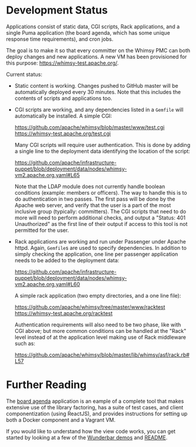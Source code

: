 Development Status
==================

Applications consist of static data, CGI scripts, Rack applications, and a
single Puma application (the board agenda, which has some unique response time
requirements), and cron jobs.

The goal is to make it so that every committer on the Whimsy PMC can both
deploy changes and new applications.  A new VM has been provisioned for this
purpose: https://whimsy-test.apache.org/.

Current status:

 * Static content is working.  Changes pushed to GitHub master will be
   automatically deployed every 30 minutes.  Note that this includes the
   contents of scripts and applications too.
  
 * CGI scripts are working, and any dependencies listed in a `Gemfile` will
   automatically be installed.  A simple CGI:

    https://github.com/apache/whimsy/blob/master/www/test.cgi
    https://whimsy-test.apache.org/test.cgi

   Many CGI scripts will require user authentication.  This is done by adding
   a single line to the deployment data identifying the location of the
   script:

    https://github.com/apache/infrastructure-puppet/blob/deployment/data/nodes/whimsy-vm2.apache.org.yaml#L65

   Note that the LDAP module does not currently handle boolean conditions
   (example: members or officers).  The way to handle this is to do
   authentication in two passes.  The first pass will be done by the Apache
   web server, and verify that the user is a part of the most inclusive group
   (typically: committers).  The CGI scripts that need to do more will need to
   perform additional checks, and output a "Status: 401 Unauthorized" as the
   first line of their output if access to this tool is not permitted for the
   user.

 * Rack applications are working and run under Passenger under Apache httpd.
   Again, `Gemfile`s are used to specify dependencies.  In addition to simply
   checking the application, one line per passenger application needs to be added
   to the deployment data:

    https://github.com/apache/infrastructure-puppet/blob/deployment/data/nodes/whimsy-vm2.apache.org.yaml#L60

   A simple rack application (two empty directories, and a one line file):

    https://github.com/apache/whimsy/tree/master/www/racktest
    https://whimsy-test.apache.org/racktest

   Authentication requirements will also need to be two phase, like with CGI
   above; but more common conditions can be handled at the "Rack" level
   instead of at the application level making use of Rack middleware such as:

    https://github.com/apache/whimsy/blob/master/lib/whimsy/asf/rack.rb#L57


Further Reading
===============

The [board agenda](https://github.com/rubys/whimsy-agenda#readme) application
is an eample of a complete tool that makes extensive use of the library
factoring, has a suite of test cases, and client componentization (using
ReactJS), and provides instructions for setting up both a Docker component and
a Vagrant VM.

If you would like to understand how the view code works, you can get started
by looking at a few of the
[Wunderbar demos](https://github.com/rubys/wunderbar/tree/master/demo)
and [README](https://github.com/rubys/wunderbar/blob/master/README.md).
